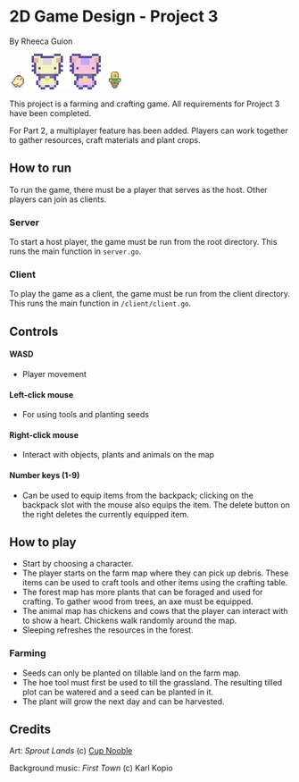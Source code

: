 # 2D Game Design - Project 3
By Rheeca Guion

![alt-text](client/assets/icons/chicken.png)
![alt-text](client/assets/icons/character.png)
![alt-text](client/assets/icons/character_purple.png)
![alt-text](client/assets/icons/potted_sunflower.png)

This project is a farming and crafting game. All requirements for Project 3 have been completed.

For Part 2, a multiplayer feature has been added. Players can work together to gather resources, craft materials and plant crops.

## How to run
To run the game, there must be a player that serves as the host. Other players can join as clients.
### Server
To start a host player, the game must be run from the root directory. This runs the main function in `server.go`.

### Client
To play the game as a client, the game must be run from the client directory. This runs the main function in `/client/client.go`.


## Controls
#### WASD
* Player movement
#### Left-click mouse
* For using tools and planting seeds
#### Right-click mouse
* Interact with objects, plants and animals on the map
#### Number keys (1-9)
* Can be used to equip items from the backpack; clicking on the backpack slot with the mouse also equips the item. The delete button on the right deletes the currently equipped item.

## How to play
* Start by choosing a character.
* The player starts on the farm map where they can pick up debris. These items can be used to craft tools and other items using the crafting table.
* The forest map has more plants that can be foraged and used for crafting. To gather wood from trees, an axe must be equipped.
* The animal map has chickens and cows that the player can interact with to show a heart. Chickens walk randomly around the map.
* Sleeping refreshes the resources in the forest.

### Farming
* Seeds can only be planted on tillable land on the farm map.
* The hoe tool must first be used to till the grassland. The resulting tilled plot can be watered and a seed can be planted in it.
* The plant will grow the next day and can be harvested.


## Credits
Art: _Sprout Lands_ (c) [Cup Nooble](https://cupnooble.itch.io/)

Background music: _First Town_ (c) Karl Kopio
